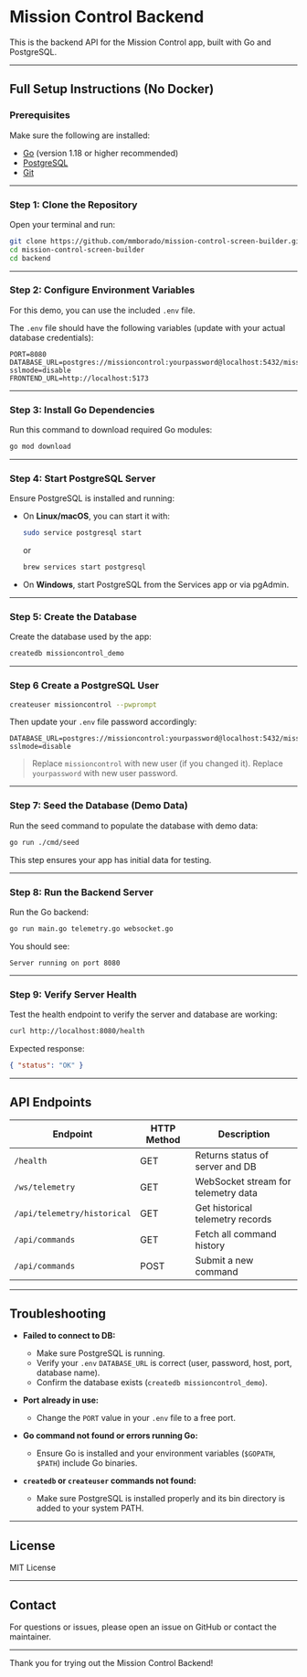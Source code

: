# Mission Control Backend

This is the backend API for the Mission Control app, built with Go and PostgreSQL.

---

## Full Setup Instructions (No Docker)

### Prerequisites

Make sure the following are installed:

- [Go](https://go.dev/dl/) (version 1.18 or higher recommended)
- [PostgreSQL](https://www.postgresql.org/download/)
- [Git](https://git-scm.com/)

---

### Step 1: Clone the Repository

Open your terminal and run:

```bash
git clone https://github.com/mmborado/mission-control-screen-builder.git
cd mission-control-screen-builder
cd backend
```

---

### Step 2: Configure Environment Variables

For this demo, you can use the included `.env` file.

The `.env` file should have the following variables (update with your actual database credentials):

```env
PORT=8080
DATABASE_URL=postgres://missioncontrol:yourpassword@localhost:5432/missioncontrol_demo?sslmode=disable
FRONTEND_URL=http://localhost:5173
```

---

### Step 3: Install Go Dependencies

Run this command to download required Go modules:

```bash
go mod download
```

---

### Step 4: Start PostgreSQL Server

Ensure PostgreSQL is installed and running:

- On **Linux/macOS**, you can start it with:

  ```bash
  sudo service postgresql start
  ```

  or

  ```bash
  brew services start postgresql
  ```

- On **Windows**, start PostgreSQL from the Services app or via pgAdmin.

---

### Step 5: Create the Database

Create the database used by the app:

```bash
createdb missioncontrol_demo
```

---

### Step 6 Create a PostgreSQL User

```bash
createuser missioncontrol --pwprompt
```

Then update your `.env` file password accordingly:

```env
DATABASE_URL=postgres://missioncontrol:yourpassword@localhost:5432/missioncontrol_demo?sslmode=disable
```

> Replace `missioncontrol` with new user (if you changed it).
> Replace `yourpassword` with new user password.

---

### Step 7: Seed the Database (Demo Data)

Run the seed command to populate the database with demo data:

```bash
go run ./cmd/seed
```

This step ensures your app has initial data for testing.

---

### Step 8: Run the Backend Server

Run the Go backend:

```bash
go run main.go telemetry.go websocket.go
```

You should see:

```
Server running on port 8080
```

---

### Step 9: Verify Server Health

Test the health endpoint to verify the server and database are working:

```bash
curl http://localhost:8080/health
```

Expected response:

```json
{ "status": "OK" }
```

---

## API Endpoints

| Endpoint                    | HTTP Method | Description                         |
| --------------------------- | ----------- | ----------------------------------- |
| `/health`                   | GET         | Returns status of server and DB     |
| `/ws/telemetry`             | GET         | WebSocket stream for telemetry data |
| `/api/telemetry/historical` | GET         | Get historical telemetry records    |
| `/api/commands`             | GET         | Fetch all command history           |
| `/api/commands`             | POST        | Submit a new command                |

---

## Troubleshooting

- **Failed to connect to DB:**

  - Make sure PostgreSQL is running.
  - Verify your `.env` `DATABASE_URL` is correct (user, password, host, port, database name).
  - Confirm the database exists (`createdb missioncontrol_demo`).

- **Port already in use:**

  - Change the `PORT` value in your `.env` file to a free port.

- **Go command not found or errors running Go:**

  - Ensure Go is installed and your environment variables (`$GOPATH`, `$PATH`) include Go binaries.

- **`createdb` or `createuser` commands not found:**
  - Make sure PostgreSQL is installed properly and its bin directory is added to your system PATH.

---

## License

MIT License

---

## Contact

For questions or issues, please open an issue on GitHub or contact the maintainer.

---

Thank you for trying out the Mission Control Backend!

